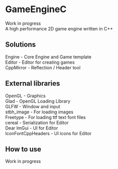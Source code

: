 # GameEngineC

Work in progress  
A high performance 2D game engine written in C++


## Solutions
Engine		- Core Engine and Game template  
Editor		- Editor for creating games  
CppMirror	- Reflection / Header tool  


## External libraries
OpenGL			- Graphics  
Glad			- OpenGL Loading Library  
GLFW			- Window and input  
stbh_image		- For loading images  
Freetype		- For loading ttf text font files  
cereal			- Serialization for Editor  
Dear ImGui		- UI for Editor  
IconFontCppHeaders	- UI icons for Editor

## How to use

Work in progress